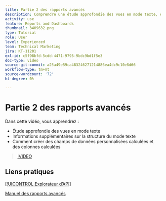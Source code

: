 ```yaml
---
title: Partie 2 des rapports avancés
description: Comprendre une étude approfondie des vues en mode texte, des détails supplémentaires sur la structure du mode texte, des données personnalisées calculées et des colonnes calculées.
activity: use
feature: Reports and Dashboards
thumbnail: 3409632.png
type: Tutorial
role: User
level: Experienced
team: Technical Marketing
jira: KT-11201
exl-id: c5f98bfd-5cdd-4471-9795-9bdc9bd1f5e3
doc-type: video
source-git-commit: a25a49e59ca483246271214886ea4dc9c10e8d66
workflow-type: tm+mt
source-wordcount: '72'
ht-degree: 0%

---
```


# Partie 2 des rapports avancés

Dans cette vidéo, vous apprendrez :

* Étude approfondie des vues en mode texte
* Informations supplémentaires sur la structure du mode texte
* Comment créer des champs de données personnalisées calculées et des colonnes calculées

>[!VIDEO](https://video.tv.adobe.com/v/3409634/?quality=12&learn=on)

## Liens pratiques

[[!UICONTROL Explorateur d’API]](https://developer.adobe.com/workfront/api-explorer/)

[Manuel des rapports avancés](/help/assets/advanced-reporting-manual.pdf)
